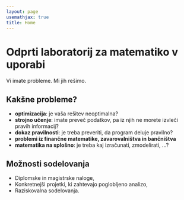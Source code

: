 ```yaml
---
layout: page
usemathjax: true
title: Home
---
```


# Odprti laboratorij za matematiko v uporabi

Vi imate probleme. Mi jih rešimo. 

## Kakšne probleme?

- **optimizacija**: je vaša rešitev neoptimalna?
- **strojno učenje**:  imate preveč podatkov, pa iz njih ne morete izvleči pravih informacij?
- **dokaz pravilnosti**: je treba preveriti, da program deluje pravilno?
- **problemi iz finančne matematike, zavarovalništva in bančništva**
- **matematika na splošno**: je treba kaj izračunati, zmodelirati, ...?

## Možnosti sodelovanja

- Diplomske in magistrske naloge,
- Konkretnejši projetki, ki zahtevajo poglobljeno analizo,
- Raziskovalna sodelovanja.
